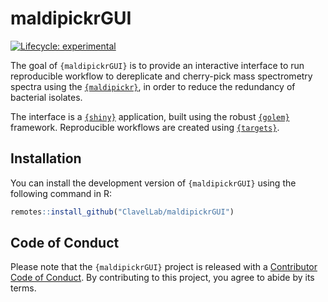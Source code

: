 
<!-- README.md is generated from README.Rmd. Please edit that file -->

# maldipickrGUI

<!-- badges: start -->

[![Lifecycle:
experimental](https://img.shields.io/badge/lifecycle-experimental-orange.svg)](https://lifecycle.r-lib.org/articles/stages.html#experimental)
<!-- badges: end -->

The goal of `{maldipickrGUI}` is to provide an interactive interface to
run reproducible workflow to dereplicate and cherry-pick mass
spectrometry spectra using the
[`{maldipickr}`](https://cran.r-project.org/package=maldipickr), in
order to reduce the redundancy of bacterial isolates.

The interface is a [`{shiny}`](https://cran.r-project.org/package=shiny)
application, built using the robust
[`{golem}`](https://cran.r-project.org/package=golem) framework.
Reproducible workflows are created using
[`{targets}`](https://docs.ropensci.org/targets/).

## Installation

You can install the development version of `{maldipickrGUI}` using the
following command in R:

``` r
remotes::install_github("ClavelLab/maldipickrGUI")
```

## Code of Conduct

Please note that the `{maldipickrGUI}` project is released with a
[Contributor Code of
Conduct](https://contributor-covenant.org/version/2/1/CODE_OF_CONDUCT.html).
By contributing to this project, you agree to abide by its terms.
